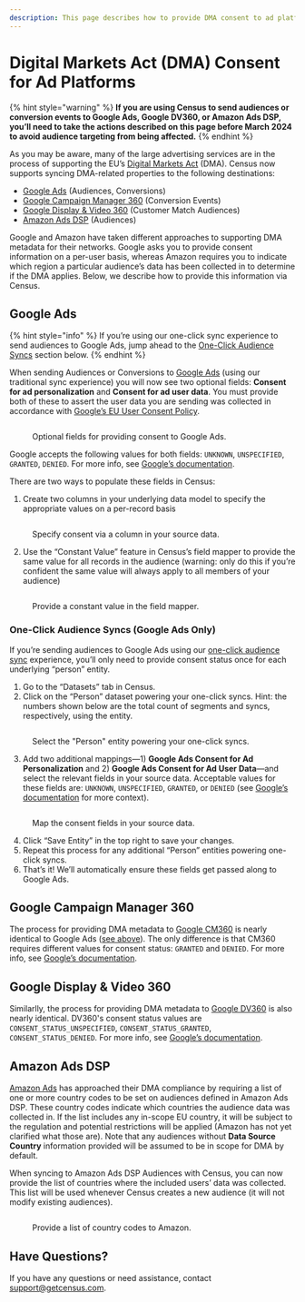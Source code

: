 ```yaml
---
description: This page describes how to provide DMA consent to ad platforms via Census.
---
```


# Digital Markets Act (DMA) Consent for Ad Platforms

{% hint style="warning" %}
**If you are using Census to send audiences or conversion events to Google Ads, Google DV360, or Amazon Ads DSP, you’ll need to take the actions described on this page before March 2024 to avoid audience targeting from being affected.**
{% endhint %}

As you may be aware, many of the large advertising services are in the process of supporting the EU’s [Digital Markets Act](https://digital-markets-act.ec.europa.eu/index\_en) (DMA). Census now supports syncing DMA-related properties to the following destinations:

* [Google Ads](dma-consent-for-ad-platforms.md#google-a-ds) (Audiences, Conversions)
* [Google Campaign Manager 360](dma-consent-for-ad-platforms.md#google-display-and-video-360) (Conversion Events)
* [Google Display & Video 360](dma-consent-for-ad-platforms.md#google-display-and-video-360) (Customer Match Audiences)
* [Amazon Ads DSP](dma-consent-for-ad-platforms.md#amazon-a-ds-dsp) (Audiences)

Google and Amazon have taken different approaches to supporting DMA metadata for their networks. Google asks you to provide consent information on a per-user basis, whereas Amazon requires you to indicate which region a particular audience’s data has been collected in to determine if the DMA applies. Below, we describe how to provide this information via Census.

## Google Ads

{% hint style="info" %}
If you’re using our one-click sync experience to send audiences to Google Ads, jump ahead to the [One-Click Audience Syncs](dma-consent-for-ad-platforms.md#one-click-audience-syncs-google-a-ds-only) section below.
{% endhint %}

When sending Audiences or Conversions to [Google Ads](../../destinations/google-ads/) (using our traditional sync experience) you will now see two optional fields: **Consent for ad personalization** and **Consent for ad user data**. You must provide both of these to assert the user data you are sending was collected in accordance with [Google’s EU User Consent Policy](https://www.google.com/about/company/user-consent-policy/).

<figure><img src="../../.gitbook/assets/CleanShot 2024-02-15 at 17.04.01@2x (1).png" alt=""><figcaption><p>Optional fields for providing consent to Google Ads.</p></figcaption></figure>

Google accepts the following values for both fields: `UNKNOWN`, `UNSPECIFIED`, `GRANTED`, `DENIED`. For more info, see [Google’s documentation](https://support.google.com/google-ads/answer/14310715).

There are two ways to populate these fields in Census:

1. Create two columns in your underlying data model to specify the appropriate values on a per-record basis

<figure><img src="../../.gitbook/assets/CleanShot 2024-02-26 at 12.09.00@2x (1).png" alt=""><figcaption><p>Specify consent via a column in your source data.</p></figcaption></figure>

2. Use the “Constant Value” feature in Census’s field mapper to provide the same value for all records in the audience (warning: only do this if you’re confident the same value will always apply to all members of your audience)

<figure><img src="../../.gitbook/assets/CleanShot 2024-02-26 at 12.07.26@2x.png" alt=""><figcaption><p>Provide a constant value in the field mapper.</p></figcaption></figure>

### One-Click Audience Syncs (Google Ads Only)

If you’re sending audiences to Google Ads using our [one-click audience sync](https://docs.getcensus.com/basics/audience-hub/syncing-segments#one-click-experience-for-a-d-platforms) experience, you’ll only need to provide consent status once for each underlying “person” entity.

1. Go to the “Datasets” tab in Census.
2. Click on the “Person” dataset powering your one-click syncs. Hint: the numbers shown below are the total count of segments and syncs, respectively, using the entity.

<figure><img src="../../.gitbook/assets/CleanShot 2024-02-27 at 09.22.25@2x.png" alt=""><figcaption><p>Select the "Person" entity powering your one-click syncs.</p></figcaption></figure>

3. Add two additional mappings—1) **Google Ads Consent for Ad Personalization** and 2) **Google Ads Consent for Ad User Data**—and select the relevant fields in your source data. Acceptable values for these fields are: `UNKNOWN`, `UNSPECIFIED`, `GRANTED`, or `DENIED` (see [Google’s documentation](https://support.google.com/google-ads/answer/14310715) for more context).

<figure><img src="../../.gitbook/assets/CleanShot 2024-02-23 at 16.57.23@2x.png" alt=""><figcaption><p>Map the consent fields in your source data.</p></figcaption></figure>

4. Click “Save Entity” in the top right to save your changes.
5. Repeat this process for any additional “Person” entities powering one-click syncs.
6. That’s it! We’ll automatically ensure these fields get passed along to Google Ads.

## Google Campaign Manager 360

The process for providing DMA metadata to [Google CM360](../../destinations/google-campaign-manager-360.md) is nearly identical to Google Ads ([see above](dma-consent-for-ad-platforms.md#google-a-ds)). The only difference is that CM360 requires different values for consent status: `GRANTED` and `DENIED`. For more info, see [Google’s documentation](https://developers.google.com/doubleclick-advertisers/rest/v4/Conversion#FIELDS.ad\_user\_data\_consent).

## Google Display & Video 360

Similarlly, the process for providing DMA metadata to [Google DV360](../../destinations/google-dv360.md) is also nearly identical. DV360's consent status values are `CONSENT_STATUS_UNSPECIFIED`, `CONSENT_STATUS_GRANTED`, `CONSENT_STATUS_DENIED`. For more info, see [Google’s documentation](https://developers.google.com/display-video/api/reference/rest/v3/firstAndThirdPartyAudiences#ContactInfoList.FIELDS.consent).

## Amazon Ads DSP

[Amazon Ads](../../destinations/amazon-ads-dsp-amc.md) has approached their DMA compliance by requiring a list of one or more country codes to be set on audiences defined in Amazon Ads DSP. These country codes indicate which countries the audience data was collected in. If the list includes any in-scope EU country, it will be subject to the regulation and potential restrictions will be applied (Amazon has not yet clarified what those are). Note that any audiences without **Data Source Country** information provided will be assumed to be in scope for DMA by default.

When syncing to Amazon Ads DSP Audiences with Census, you can now provide the list of countries where the included users’ data was collected. This list will be used whenever Census creates a new audience (it will not modify existing audiences).

<figure><img src="../../.gitbook/assets/Screenshot 2024-02-25 at 9.05.36 PM.png" alt=""><figcaption><p>Provide a list of country codes to Amazon.</p></figcaption></figure>

## Have Questions?

If you have any questions or need assistance, contact [support@getcensus.com](mailto:support@getcensus.com).
